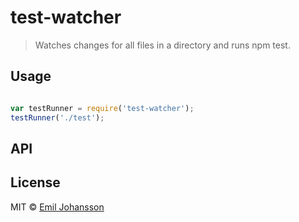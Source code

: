 # test-watcher

> Watches changes for all files in a directory and runs npm test.

## Usage

```js

var testRunner = require('test-watcher');
testRunner('./test');

```

## API

## License

MIT © [Emil Johansson](http://emiljohansson.se)
